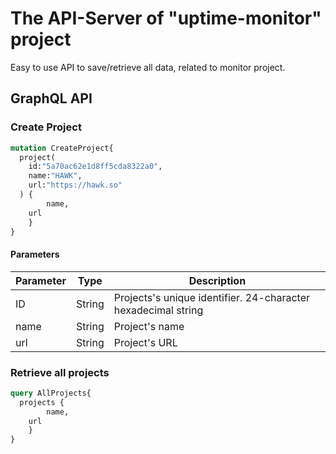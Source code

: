 # The API-Server of "uptime-monitor" project
Easy to use API to save/retrieve all data, related to monitor project.

## GraphQL API

### Create Project
```graphql
mutation CreateProject{
  project(
    id:"5a70ac62e1d8ff5cda8322a0",
  	name:"HAWK",
    url:"https://hawk.so"
  ) {
		name,
    url
	}
}
```
#### Parameters
| Parameter | Type | Description |
| -- | -- | -- |
| ID | String | Projects's unique identifier. 24-character hexadecimal string |
| name | String | Project's name |
| url | String | Project's URL |

### Retrieve all projects
```graphql
query AllProjects{
  projects {
		name,
    url
	}
}
```
